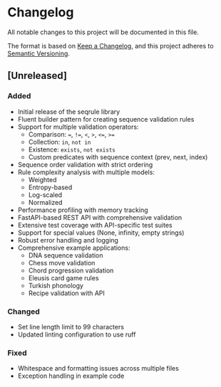 # Changelog

All notable changes to this project will be documented in this file.

The format is based on [Keep a Changelog](https://keepachangelog.com/en/1.0.0/),
and this project adheres to [Semantic Versioning](https://semver.org/spec/v2.0.0.html).

## [Unreleased]

### Added
- Initial release of the seqrule library
- Fluent builder pattern for creating sequence validation rules
- Support for multiple validation operators:
  - Comparison: `=`, `!=`, `<`, `>`, `<=`, `>=`
  - Collection: `in`, `not in`
  - Existence: `exists`, `not exists`
  - Custom predicates with sequence context (prev, next, index)
- Sequence order validation with strict ordering
- Rule complexity analysis with multiple models:
  - Weighted
  - Entropy-based
  - Log-scaled
  - Normalized
- Performance profiling with memory tracking
- FastAPI-based REST API with comprehensive validation
- Extensive test coverage with API-specific test suites
- Support for special values (None, infinity, empty strings)
- Robust error handling and logging
- Comprehensive example applications:
  - DNA sequence validation
  - Chess move validation
  - Chord progression validation
  - Eleusis card game rules
  - Turkish phonology
  - Recipe validation with API

### Changed
- Set line length limit to 99 characters
- Updated linting configuration to use ruff

### Fixed
- Whitespace and formatting issues across multiple files
- Exception handling in example code 
